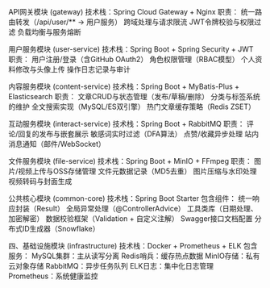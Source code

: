 API网关模块 (gateway)
技术栈：Spring Cloud Gateway + Nginx 
职责：
统一路由转发（/api/user/** → 用户服务）
跨域处理与请求限流
JWT令牌校验与权限过滤
负载均衡与服务熔断

用户服务模块 (user-service)
技术栈：Spring Boot + Spring Security + JWT
职责：
用户注册/登录（含GitHub OAuth2）
角色权限管理（RBAC模型）
个人资料修改与头像上传
操作日志记录与审计

内容服务模块 (content-service)
技术栈：Spring Boot + MyBatis-Plus + Elasticsearch
职责：
文章CRUD与状态管理（发布/草稿/删除）
分类与标签系统的维护
全文搜索实现（MySQL/ES双引擎）
热门文章缓存策略（Redis ZSET）

互动服务模块 (interact-service)
技术栈：Spring Boot + RabbitMQ
职责：
评论/回复的发布与嵌套展示
敏感词实时过滤（DFA算法）
点赞/收藏异步处理
站内消息通知（邮件/WebSocket）

文件服务模块 (file-service)
技术栈：Spring Boot + MinIO + FFmpeg
职责：
图片/视频上传与OSS存储管理
文件元数据记录（MD5去重）
图片压缩与水印处理
视频转码与封面生成

公共核心模块 (common-core)
技术栈：Spring Boot Starter
包含组件：
统一响应封装（Result<T>）
全局异常处理（@ControllerAdvice）
工具类库（日期处理、加密解密）
数据校验框架（Validation + 自定义注解）
Swagger接口文档配置
分布式ID生成器（Snowflake）

四、基础设施模块 (infrastructure)
技术栈：Docker + Prometheus + ELK
包含服务：
MySQL集群：主从读写分离
Redis哨兵：缓存热点数据
MinIO存储：私有云对象存储
RabbitMQ：异步任务队列
ELK日志：集中化日志管理
Prometheus：系统健康监控